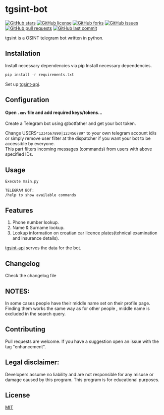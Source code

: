 # tgsint-bot

[![GitHub stars](https://img.shields.io/github/stars/runtimeterrorist/tgsint-bot.svg)](https://github.com/runtimeterrorist/tgsint-bot/stargazers)
[![GitHub license](https://img.shields.io/github/license/runtimeterrorist/tgsint-bot.svg)](https://github.com/runtimeterrorist/tgsint-bot/blob/master/LICENSE)
[![GitHub forks](https://img.shields.io/github/forks/runtimeterrorist/tgsint-bot.svg)](https://github.com/runtimeterrorist/tgsint-bot/network/members)
[![GitHub issues](https://img.shields.io/github/issues/runtimeterrorist/tgsint-bot.svg)](https://github.com/runtimeterrorist/tgsint-bot/issues)
[![GitHub pull requests](https://img.shields.io/github/issues-pr/runtimeterrorist/tgsint-bot.svg)](https://github.com/runtimeterrorist/tgsint-bot/pulls)
[![GitHub last commit](https://img.shields.io/github/last-commit/runtimeterrorist/tgsint-bot.svg)](https://github.com/runtimeterrorist/tgsint-bot/commits/master)

tgsint is a OSINT telegram bot written in python.

## Installation

Install necessary dependencies via pip
Install necessary dependencies.

```python
pip install -r requirements.txt
```

Set up [tgsint-api](https://github.com/runtimeterrorist/tgsint-api).

## Configuration

#### Open `.env` file and add required keys/tokens...

Create a Telegram bot using @botfather and get your bot token.

Change USERS`"1234567890|123456789"` to your own telegram account id/s or simply remove user filter at the dispatcher if you want your bot to be accessible by everyone.  
This part filters incoming messages (commands) from users with above specified IDs.

## Usage

```bash
Execute main.py

TELEGRAM BOT:
/help to show available commands
```

## Features

1. Phone number lookup.
2. Name & Surname lookup.
3. Lookup information on croatian car licence plates(tehnical examination and insurance details).

[tgsint-api](https://github.com/runtimeterrorist/tgsint-api) serves the data for the bot.

## Changelog

Check the changelog file

## NOTES:

In some cases people have their middle name set on their profile page.
Finding them works the same way as for other people , middle name is excluded in the search query.

## Contributing

Pull requests are welcome.
If you have a suggestion open an issue with the tag "enhancement".

## Legal disclaimer:

Developers assume no liability and are not responsible for any misuse or damage caused by this program.
This program is for educational purposes.

## License

[MIT](https://choosealicense.com/licenses/mit/)
